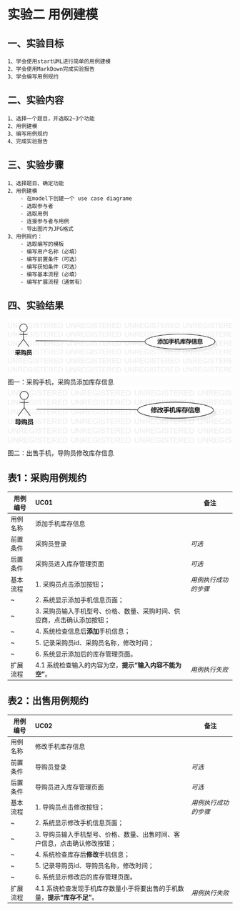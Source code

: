 # 实验二 用例建模

## 一、实验目标
	1、学会使用startUML进行简单的用例建模
	2、学会使用MarkDown完成实验报告
	3、学会编写用例规约
## 二、实验内容
	1、选择一个题目，并选取2~3个功能
	2、用例建模
	3、编写用例规约
	4、完成实验报告
## 三、实验步骤
	1、选择题目、确定功能
	2、用例建模
		- 在model下创建一个 use case diagrame
		- 选取参与者
		- 选取用例
		- 连接参与者与用例
		- 导出图片为JPG格式
	3、用例规约：
		- 选取编写的模板
		- 编写用户名称（必填）
		- 编写前置条件（可选）
		- 编写获知条件（可选）
		- 编写基本流程（必填）
		- 编写扩展流程（通常有）
## 四、实验结果
	
![手机进销存系统](./Lb2_采购手机.jpg)  
图一：采购手机，采购员添加库存信息
![手机进销存系统](./Lb2_出售手机.jpg)  
图二：出售手机，导购员修改库存信息

## 表1：采购用例规约  

用例编号  | UC01 | 备注  
-|:-|-  
用例名称  | 添加手机库存信息  |   
前置条件  | 采购员登录    | *可选*   
后置条件  | 采购员进入库存管理页面     | *可选*   
基本流程  | 1. 采购员点击添加按钮；  |*用例执行成功的步骤*    
~| 2. 系统显示添加手机信息页面；  |   
~| 3. 采购员输入手机型号、价格、数量、采购时间、供应商，点击确认添加按钮；  |   
~| 4. 系统检查信息后**添加**手机信息；  |
~| 5. 记录采购员id、采购员名称，修改时间；  |   
~| 6. 系统显示添加后的库存管理页面。  |  
扩展流程  | 4.1 系统检查输入的内容为空，**提示“输入内容不能为空”**。  |*用例执行失败*    

## 表2：出售用例规约  

用例编号  | UC02 | 备注  
-|:-|-  
用例名称  | 修改手机库存信息  |   
前置条件  | 导购员登录    | *可选*   
后置条件  | 导购员进入库存管理页面     | *可选*   
基本流程  | 1. 导购员点击修改按钮；  |*用例执行成功的步骤*    
~| 2. 系统显示修改手机信息页面； |   
~| 3. 导购员输入手机型号、价格、数量、出售时间、客户信息，点击确认修改按钮；  |   
~| 4. 系统检查库存后**修改**手机信息；  |
~| 5. 记录导购员id、导购员名称，修改时间；  |   
~| 6. 系统显示修改后的库存管理页面。  |  
扩展流程  | 4.1 系统检查发现手机库存数量小于将要出售的手机数量，**提示“库存不足”**。  |*用例执行失败*    
